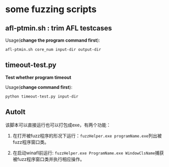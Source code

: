 # some fuzzing scripts

## afl-ptmin.sh : trim AFL testcases

Usage(**change the program command first**):

`afl-ptmin.sh core_num input-dir output-dir `



## timeout-test.py

**Test whether program timeout**

Usage(**change command first**):

`python timeout-test.py input-dir`



## AutoIt

该脚本可以直接运行也可以打包成exe，有两个功能：

1. 在打开被fuzz程序的形况下运行：`fuzzHelper.exe programName.exe`列出被fuzz程序窗口类。

2. 在启动winafl前运行: `fuzzHelper.exe ProgramName.exe WindowClsName`捕获被fuzz程序窗口类并执行相应操作。